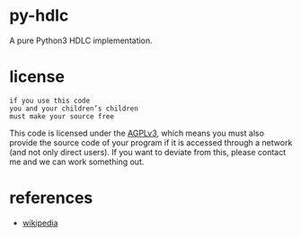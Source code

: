 py-hdlc
=======

A pure Python3 HDLC implementation.

license
=======
```
if you use this code
you and your children’s children
must make your source free
```

This code is licensed under the [AGPLv3](https://www.gnu.org/licenses/agpl),
which means you must also provide the source code of your program if it is
accessed through a network (and not only direct users). If you want to deviate
from this, please contact me and we can work something out.

references
==========
* [wikipedia](https://en.wikipedia.org/wiki/HDLC)